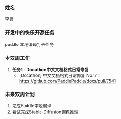 ### 姓名

李鑫

### 开发中的快乐开源任务
paddle 本地编译打卡任务

### 本双周工作

1. **任务1 - Docathon中文文档格式日常修复**
   - [Docathon] 中文文档格式日常修复 No.17： https://github.com/PaddlePaddle/docs/pull/7541

### 未来双周计划

1. 完成Paddle本地编译
2. 尝试完成Stable-Diffusion训练推理
